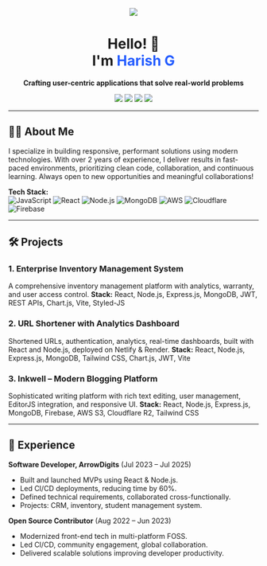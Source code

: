<!-- HEADER SECTION -->
<p align="center">
  <img src="https://img.shields.io/badge/Software%20Developer-blue?style=for-the-badge" />
</p>

<h1 align="center">Hello! 👋<br>
I'm <span style="color:#255DFF;"><b>Harish G</b></span>
</h1>

<p align="center"><b>Crafting user-centric applications that solve real-world problems</b></p>
<p align="center">
  <a href="mailto:itsharishg@gmail.com"><img src="https://img.shields.io/badge/Email-D14836?style=flat&logo=gmail&logoColor=white" /></a>
  <a href="https://linkedin.com/in/itsharishg"><img src="https://img.shields.io/badge/LinkedIn-0A66C2?style=flat&logo=linkedin&logoColor=white" /></a>
  <a href="https://harish-govindasamy.github.io/devportfolio/"><img src="https://img.shields.io/badge/Portfolio-1abc9c?style=flat" /></a>
  <a href="https://instagram.com/harishcodes"><img src="https://img.shields.io/badge/Instagram-E4405F?style=flat&logo=instagram&logoColor=white" /></a>
</p>

---

## 🧑‍💻 About Me

I specialize in building responsive, performant solutions using modern technologies. With over 2 years of experience, I deliver results in fast-paced environments, prioritizing clean code, collaboration, and continuous learning. Always open to new opportunities and meaningful collaborations!

**Tech Stack:**  
![JavaScript](https://img.shields.io/badge/Javascript-F7DF1E?style=flat&logo=javascript&logoColor=black)
![React](https://img.shields.io/badge/React-20232A?style=flat&logo=react&logoColor=61DAFB)
![Node.js](https://img.shields.io/badge/Node.js-339933?style=flat&logo=node-dot-js&logoColor=white)
![MongoDB](https://img.shields.io/badge/MongoDB-47A248?style=flat&logo=mongodb&logoColor=white)
![AWS](https://img.shields.io/badge/AWS-232F3E?style=flat&logo=amazon-aws&logoColor=white)
![Cloudflare](https://img.shields.io/badge/Cloudflare-F38020?style=flat&logo=cloudflare&logoColor=white)
![Firebase](https://img.shields.io/badge/Firebase-ffca28?style=flat&logo=firebase&logoColor=black)

---

## 🛠 Projects

### 1. Enterprise Inventory Management System
A comprehensive inventory management platform with analytics, warranty, and user access control.
**Stack:** React, Node.js, Express.js, MongoDB, JWT, REST APIs, Chart.js, Vite, Styled-JS

### 2. URL Shortener with Analytics Dashboard
Shortened URLs, authentication, analytics, real-time dashboards, built with React and Node.js, deployed on Netlify & Render.
**Stack:** React, Node.js, Express.js, MongoDB, Tailwind CSS, Chart.js, JWT, Vite

### 3. Inkwell – Modern Blogging Platform
Sophisticated writing platform with rich text editing, user management, EditorJS integration, and responsive UI.
**Stack:** React, Node.js, Express.js, MongoDB, Firebase, AWS S3, Cloudflare R2, Tailwind CSS

---

## 💼 Experience

**Software Developer, ArrowDigits** (Jul 2023 – Jul 2025)
- Built and launched MVPs using React & Node.js.
- Led CI/CD deployments, reducing time by 60%.
- Defined technical requirements, collaborated cross-functionally.
- Projects: CRM, inventory, student management system.

**Open Source Contributor** (Aug 2022 – Jun 2023)
- Modernized front-end tech in multi-platform FOSS.
- Led CI/CD, community engagement, global collaboration.
- Delivered scalable solutions improving developer productivity.



